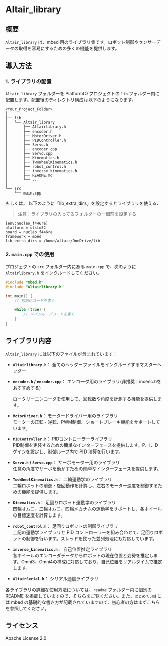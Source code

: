 
# Altair_library

## 概要
`Altair_library` は、mbed 用のライブラリ集です。ロボット制御やセンサーデータの取得を容易にするための多くの機能を提供します。

## 導入方法

### 1. ライブラリの配置
`Altair_library` フォルダーを PlatformIO プロジェクトの `lib` フォルダー内に配置します。配置後のディレクトリ構成は以下のようになります。

```
<Your_Project_Folder>
│
├── lib
│   └── Altair_library
│       ├── Altairlibrary.h
│       ├── encoder.h
│       ├── MotorDriver.h
│       ├── PIDController.h
│       ├── Servo.h
│       ├── encoder.cpp
│       ├── Servo.cpp
│       ├── Kinematics.h
│       ├── TwoWheelKinematics.h
│       ├── robot_control.h
│       ├── inverse_kinematics.h
│       ├── README.md
│       └── ...
│
└── src
    └── main.cpp
```
もしくは，
以下のように「lib_extra_dirs」を設定するとライブラリを使える．
> 注意：ライブラリの入ってるフォルダーの一個前を設定する

```
[env:nucleo_f446re]
platform = ststm32
board = nucleo_f446re
framework = mbed
lib_extra_dirs = /home/altair/OneDrive/lib
```

### 2. `main.cpp` での使用
プロジェクトの `src` フォルダー内にある `main.cpp` で、次のように `Altairlibrary.h` をインクルードしてください。

```cpp
#include "mbed.h"
#include "Altairlibrary.h"

int main() {
    // 初期化コードを書く

    while (true) {
        // メインループコードを書く
    }
}
```

## ライブラリ内容

`Altair_library` には以下のファイルが含まれています：

- **`Altairlibrary.h`**： 全てのヘッダーファイルをインクルードするマスターヘッダー
- **`encoder.h` / `encoder.cpp`**： エンコーダ用のライブラリ(非推奨：incenc.hをおすすめする)

  ロータリーエンコーダを使用して、回転数や角度を計測する機能を提供します。　
- **`MotorDriver.h`**： モータードライバー用のライブラリ  
  モーターの正転・逆転、PWM制御、ショートブレーキ機能をサポートしています。
- **`PIDController.h`**： PIDコントローラーライブラリ  
  PID制御を実装するための簡単なインターフェースを提供します。P、I、D ゲインを設定し、制御ループ内で PID 演算を行います。
- **`Servo.h` / `Servo.cpp`**： サーボモーター用のライブラリ  
  任意の角度でサーボを動かすための簡単なインターフェースを提供します。
- **`TwoWheelKinematics.h`**： 二輪運動学のライブラリ  
  二輪ロボットの前進・旋回動作を計算し、左右のモーター速度を制御するための機能を提供します。
- **`Kinematics.h`**： 足回りロボット運動学のライブラリ  
  四輪オムニ、三輪オムニ、四輪メカナムの運動学をサポートし、各ホイールの目標速度を計算します。
- **`robot_control.h`**： 足回りロボットの制御ライブラリ  
  上記の運動学ライブラリと PID コントローラーを組み合わせて、足回りロボットの制御を行います。スレッドを使った並列処理にも対応しています。
- **`inverse_kinematics.h`**： 自己位置推定ライブラリ  
  各ホイールのエンコーダデータからロボットの現在位置と姿勢を推定します。Omni3、Omni4の構成に対応しており、自己位置をリアルタイムで推定します。
- **`AltairSerial.h`**： シリアル通信ライブラリ  

各ライブラリの詳細な使用方法については、`readme` フォルダー内に個別の README を掲載していますので、そちらをご覧ください。また、`はじめて.md` には mbed の基礎的な書き方が記載されていますので、初心者の方はまずこちらを参照してください。

## ライセンス
Apache License 2.0

